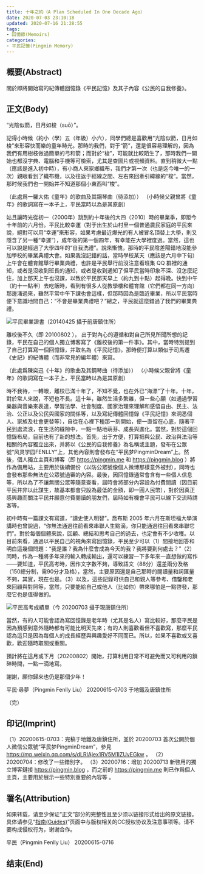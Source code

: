 ```yaml
---
title: 十年之約（A Plan Scheduled In One Decade Ago）
date: 2020-07-03 23:10:18
updated: 2020-07-16 21:28:55
tags:
- 回憶錄(Memoirs)
categories:
- 平民記憶(Pingmin Memory)
---
```


## 概要(Abstract)

關於即將開始寫的紀傳體回憶錄《平民記憶》及其子內容《公民的自我修養》。

## 正文(Body)

“光陰似箭，日月如梭（suō）”。

記得小時候（約小（學）五（年級）小六），同學們總是喜歡用“光陰似箭，日月如梭”來形容快而樂的童年時光。那時的我們，對于“箭”，還是很容易理解的，因為我們有用樹枝做過簡單的弓和箭；而對於“梭”，可能就比較陌生了，那時我們一開始也都沒字典、電腦和手機等可檢索，尤其是查圖片或視頻資料。直到稍微大一點（應該是進入初中時），有小商人來家鄉織布，我們才第一次（也是迄今唯一的一次）親眼看到了織布機，以及往返于經線之間、左右來回牽引緯線的“梭”。當然，那时候我們也一開始并不知道那個小東西叫“梭”。


（此處爲一羅大佑《童年》的歌曲及其鋼琴曲（待添加））
（小時候父親曾將《童年》的歌詞寫在一本子上，平民當時以為是其原創）


<!-- more -->

姑且讓時光從初一（2000年）跳到約十年後的大四（2010）時的畢業季，即距今十年前的六月份。平民比較幸運（對于出生於山村里一個普通農民家庭的平民來說，絕對可以用“幸運”來形容，如果考慮最近爆光的有人被冒名頂替上大學，則又隱含了另一種“幸運”），成年後的第一個四年，有幸能在大學裡度過。當然，這也可以說是經過了大學四年的“自我洗禮”。說來慚愧，那時的平民陰差陽錯地沒能參加學校的畢業典禮大會。如果我沒記錯的話，當時學校某天（應該是六月中下旬）上午會在體育館舉行畢業典禮，也許是平民舉行前沒注意看班集 QQ 群裡的通知，或者是沒收到班長的通知，或者是收到通知了但平民當時印象不深、沒怎麼記住，加上那天上午也沒課，以致於平民那天早上（約九到十點）起得晚。快到中午（約十一點半）去吃飯時，看到有很多人從教學樓和體育館（它們都在同一方向）那邊涌過來，雖然平常中午下課也會這樣，但那時因為是臨近畢業，所以平民當時便下意識地問自己：“不會是畢業典禮吧？”總之，平民就這麼錯過了我們的畢業典禮。


![平民畢業證書（20140425 攝于前唐鎮住所）](https://pingmin.me/img/pingmin-memory/pingmin-graduation-certificate-20100628.png "平民畢業證書（20140425 攝于前唐鎮住所）")


離校後不久（即 20100802 ）， 出于對內心的遵循和對自己所見所聞所想的記錄，平民在自己的個人獨立博客寫了《離校後的第一件事》。其中，當時特別提到了自己打算寫一個回憶錄，并取名為《平民記憶》。那時便打算以類似于司馬遷《史記》的紀傳體（而非常見的編年體）來寫。


（此處爲陳奕迅《十年》的歌曲及其鋼琴曲（待添加））
（小時候父親曾將《童年》的歌詞寫在一本子上，平民當時以為是其原創）


時不我待，一轉眼，離校已滿十年了，不知不覺，也在外已“海漂”了十年。十年，對於常人來說，不短也不長。這十年，雖然生活多繁雜，但一些心願（如通過學習樂器與音樂來表達，學習法學、社會制度、國家治理來理解和感悟自由、民主、法治、公正以及公民與國家的關係等，以及寫紀傳體回憶錄《平民記憶》來洞悉個人、家族及社會更替等），自從在心裡下種那一刻開始，便一直留在心底，隨著平民到處流浪，在生活的縫隙中，一點一點地萌芽、成長與進化。當然，對於這個回憶錄布局，目前也有了新的想法。首先，出于方便，打算把與公民、政治與法治等相關的內容獨立出來，并將以《公民的自我修養》為名稱或主題，發布在公眾號“风灵学园FENLLY”上，其他內容則會發布在“平民梦PingminDream”上。然後，個人獨立主頁和博客（即 https://pingmin.me 和 https://pingmin.blog ）將作為備用站，主要用於後續備份（以防公眾號像個人微博那樣意外被封），同時也會發布那些無法在公眾號過審的內容。最後，因回憶錄通常會含有一些個人信息等，所以為了不讓無關公眾等隨意查看，屆時會將部分內容設為付費閱讀（因目前平民并非以此謀生，故基本都會只設為最低的金額，即一圓人民幣），對於因真正感興趣而關注平民并願意付費閱讀的朋友們，屆時如有機會平民可以線下交流時請客等。

初中時有一篇課文有寫道，“讀史使人明智”。喬布斯 2005 年六月在斯坦福大學演講時也曾說過，“你無法通過往前看來串聯人生點滴，你只能通過往回看來串聯它們”。對於每個個體來說，回顧、總結和思考自己的過去，也定會有不少收穫。以目前來看，通過以平民自己的視角來寫回憶錄，平民至少可以（1）間接地回答和明白這幾個問題：“我是誰？我為什麼會成為今天的我？我將要到何處去？”（2）同時，作為一種將多年來的輸入轉成輸出，還可以練習一下多年來一直想做的寫作——要知道，平民高考時，因作文字數不夠，導致語文（88分）還差兩分及格（150總分制，需90分才及格），當然，主要原因還是自己那時的閱讀量和詞匯量不夠，其實，現在也是。（3）以及，這些記錄可供自己和親人等參考、借鑒和老來回顧與對照等，當然，只要能給自己或他人（比如你）帶來哪怕是一點啓發，那麼它也是值得做的。


![平民高考成績單（今 20200703 攝于現唐鎮住所）](https://pingmin.me/img/pingmin-memory/pingmin-scores-of-ncee-2006.jpg "平民高考成績單（今 20200703 攝于現唐鎮住所）")


當然，有的人可能會認為寫回憶錄是老年時（尤其是名人）寫比較好，那麼平民是因為預感到意外隨時都有可能比明天先來；有的人則喜歡看但不喜歡寫，那麼平民認為這只是因為每個人的成長經歷與興趣愛好不同而已。所以，如果不喜歡或又喜歡，歡迎隨時取關或重關。

預計將在這月或下月（20200802）開始，打算利用日常不可避免而又可利用的鎖碎時間，一點一滴地寫。

謝謝，願你歸來也仍是那個少年！


平民·尋夢（Pingmin Fenlly Liu）
20200615-0703 于地鐵及唐鎮住所

（完）

## 印记(Imprint)

（1）20200615-0703：完稿于地鐵及唐鎮住所，並於 20200703 首次公開於個人微信公眾號“平民梦PingminDream”，參見 https://mp.weixin.qq.com/s/dLRIAjex1RV5M1IZUvEGkw 。
（2）20200704：修改了一些錯別字。
（3）20200716：增加 20200713 新啓用的獨立博客鏈接 https://pingmin.blog ，而之前的 https://pingmin.me 則已作爲個人主頁，主要用於展示一些特別重要的內容等 。

## 署名(Attribution)

如果转载，请至少保证“正文”部分的完整性且至少须以链接形式给出的原文链接。
具体请参见“[指南(Guides)](/guides)”页面中与版权相关的CC授权协议及注意事项等。请不要构成侵权行为，谢谢合作。


平民（Pingmin Fenlly Liu）
20200615-0716

## 结束(End)
